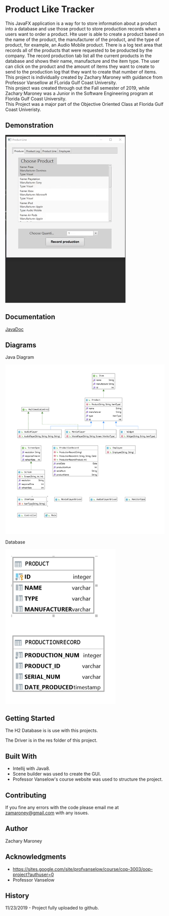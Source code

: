# Product Like Tracker

This JavaFX application is a way for to store information about a product into a database and use those product to store production records when a users want to order a product. Hte user is able to create a product based on the name of the product, the manufacturer of the product, and the type of product, for example, an Audio Mobile product. There is a log text area that records all of the products that were requested to be producted by the company. The record production tab list all the current products in the database and shows their name, manufacture and the item type. The user can click on the product and the amount of items they want to create to send to the production log that they want to create that number of items.<br />
This project is individually created by Zachary Maroney with guidance from Professor Vansellow at FLorida Gulf Coast University.<br />
This project was created through out the Fall semester of 2019, while Zachary Maroney was a Junior in the Software Engineering program at Florida Gulf Coast University.<br />
This Project was a major part of the Objective Oriented Class at Florida Gulf Coast Univeristy.<br />

## Demonstration

![gif](docs/productlinegif.gif) 

## Documentation

[JavaDoc](http://localhost:63342/ProductLineTracker/docs/zamaroney/github/io/package-summary.html)

## Diagrams
Java Diagram

 ![IMAGE](docs/OOPClassDiagram.PNG)

 Database
 
 ![IMAGE](docs/OOPDataBaseDiagram.PNG)
 

## Getting Started

The H2 Database is is use with this projects.

The Driver is in the res folder of this project.

## Built With

* Intellij with Java8.
* Scene builder was used to create the GUI.
* Professor Vanselow's course website was used to structure the project.

## Contributing

If you fine any errors with the code please email me at zamaroney@gmail.com with any issues.

## Author

Zachary Maroney

## Acknowledgments

* https://sites.google.com/site/profvanselow/course/cop-3003/oop-project?authuser=0
* Professor Vanselow

## History

11/23/2019 - Project fully uploaded to github.
